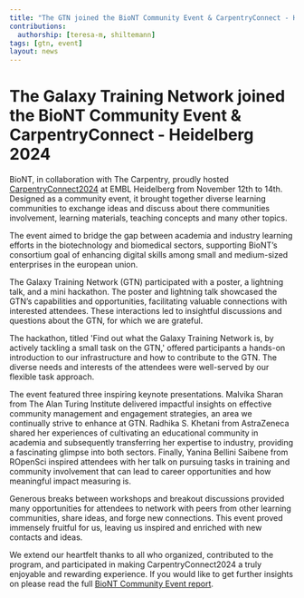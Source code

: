 ```yaml
---
title: "The GTN joined the BioNT Community Event & CarpentryConnect - Heidelberg 2024"
contributions:
  authorship: [teresa-m, shiltemann]
tags: [gtn, event]
layout: news
---
```


# The Galaxy Training Network joined the BioNT Community Event & CarpentryConnect - Heidelberg 2024

BioNT, in collaboration with The Carpentry, proudly hosted [CarpentryConnect2024](https://biont-training.eu/CarpentryConnect2024.html) at EMBL Heidelberg from November 12th to 14th. Designed as a community event, it brought together diverse learning communities to exchange ideas and discuss about there communities involvement, learning materials, teaching concepts and many other topics.

The event aimed to bridge the gap between academia and industry learning efforts in the biotechnology and biomedical sectors, supporting BioNT’s consortium goal of enhancing digital skills among small and medium-sized enterprises in the european union.


The Galaxy Training Network (GTN) participated with a poster, a lightning talk, and a mini hackathon. The poster and lightning talk showcased the GTN’s capabilities and opportunities, facilitating valuable connections with interested attendees. These interactions led to insightful discussions and questions about the GTN, for which we are grateful.

The hackathon, titled 'Find out what the Galaxy Training Network is, by actively tackling a small task on the GTN,' offered participants a hands-on introduction to our infrastructure and how to contribute to the GTN. The diverse needs and interests of the attendees were well-served by our flexible task approach.


The event featured three inspiring keynote presentations. Malvika Sharan from The Alan Turing Institute delivered impactful insights on effective community management and engagement strategies, an area we continually strive to enhance at GTN. Radhika S. Khetani from AstraZeneca shared her experiences of cultivating an educational community in academia and subsequently transferring her expertise to industry, providing a fascinating glimpse into both sectors. Finally, Yanina Bellini Saibene from ROpenSci inspired attendees with her talk on pursuing tasks in training and community involvement that can lead to career opportunities and how meaningful impact measuring is.



Generous breaks between workshops and breakout discussions provided many opportunities for attendees to network with peers from other learning communities, share ideas, and forge new connections. This event proved immensely fruitful for us, leaving us inspired and enriched with new contacts and ideas.

We extend our heartfelt thanks to all who organized, contributed to the program, and participated in making CarpentryConnect2024 a truly enjoyable and rewarding experience. If you would like to get further insights on please read the full [BioNT Community Event report](https://biont-training.eu/assets/files/D1.6_Community-Event-report.pdf).

























